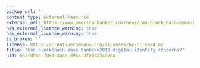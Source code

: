 ```yaml
---
backup_url: ''
content_type: external-resource
external_url: https://www.americanbanker.com/news/can-blockchain-ease-banks-digital-identity-concerns
has_external_licence_warning: true
has_external_license_warning: true
is_broken: ''
license: https://creativecommons.org/licenses/by-nc-sa/4.0/
title: "Can blockchain ease banks\u2019 digital-identity concerns?"
uid: 667fdd68-7d5d-4a4a-8958-4fe0ca34a7da
---
```

